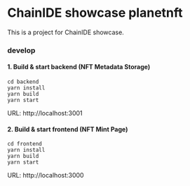 # ChainIDE showcase planetnft

This is a project for ChainIDE showcase.

### develop

#### 1. Build & start backend (NFT Metadata Storage)

```
cd backend
yarn install
yarn build
yarn start
```

URL: http://localhost:3001

#### 2. Build & start frontend (NFT Mint Page)

```
cd frontend
yarn install
yarn build
yarn start
```

URL: http://localhost:3000
